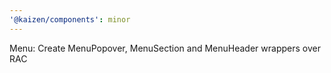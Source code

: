 ```yaml
---
'@kaizen/components': minor
---
```


Menu: Create MenuPopover, MenuSection and MenuHeader wrappers over RAC
